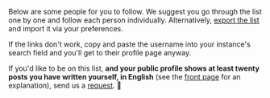 Below are some people for you to follow. We suggest you go through the
list one by one and follow each person individually. Alternatively,
[export the list]($uri/csv/$name_encoded.csv) and import it via your
preferences.

If the links don't work, copy and paste the username into your
instance's search field and you'll get to their profile page anyway.

If you'd like to be on this list, **and your public profile shows at
least twenty posts you have written yourself, in English** (see the
[front page](/trunk) for an explanation), send us a
[request]($uri/request?$name_encoded=on). 🙂
